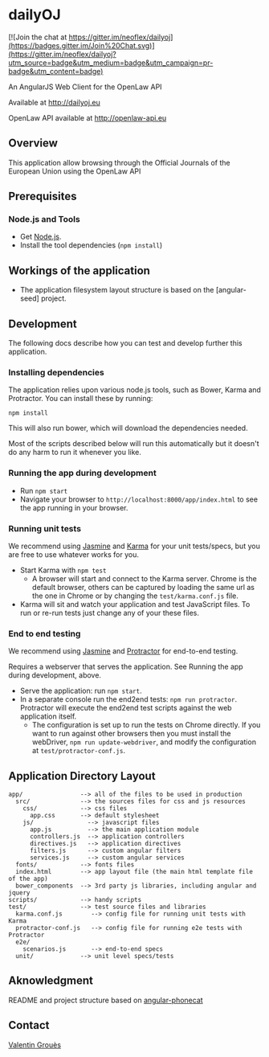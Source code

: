 # dailyOJ

[![Join the chat at https://gitter.im/neoflex/dailyoj](https://badges.gitter.im/Join%20Chat.svg)](https://gitter.im/neoflex/dailyoj?utm_source=badge&utm_medium=badge&utm_campaign=pr-badge&utm_content=badge)

An AngularJS Web Client for the OpenLaw API

Available at http://dailyoj.eu

OpenLaw API available at http://openlaw-api.eu

## Overview

This application allow browsing through the Official Journals of the European Union using the OpenLaw API

## Prerequisites

### Node.js and Tools

- Get [Node.js](http://nodejs.org/).
- Install the tool dependencies (`npm install`)

## Workings of the application

- The application filesystem layout structure is based on the [angular-seed] project.

## Development

The following docs describe how you can test and develop further this application.

### Installing dependencies

The application relies upon various node.js tools, such as Bower, Karma and Protractor.  You can
install these by running:

```
npm install
```

This will also run bower, which will download the dependencies needed.

Most of the scripts described below will run this automatically but it doesn't do any harm to run
it whenever you like.

### Running the app during development

- Run `npm start`
- Navigate your browser to `http://localhost:8000/app/index.html` to see the app running in your browser.

### Running unit tests

We recommend using [Jasmine](https://github.com/pivotal/jasmine) and [Karma](https://github.com/karma-runner/karma/) for your unit tests/specs, but you are free
to use whatever works for you.

- Start Karma with `npm test`
  - A browser will start and connect to the Karma server. Chrome is the default browser, others can
  be captured by loading the same url as the one in Chrome or by changing the `test/karma.conf.js`
  file.
- Karma will sit and watch your application and test JavaScript files. To run or re-run tests just
  change any of your these files.


### End to end testing

We recommend using [Jasmine](https://github.com/pivotal/jasmine) and [Protractor](https://github.com/angular/protractor) for end-to-end testing.

Requires a webserver that serves the application. See Running the app during development, above.

- Serve the application: run `npm start`.
- In a separate console run the end2end tests: `npm run protractor`. Protractor will execute the
  end2end test scripts against the web application itself.
  - The configuration is set up to run the tests on Chrome directly. If you want to run against
    other browsers then you must install the webDriver, `npm run update-webdriver`, and modify the
  configuration at `test/protractor-conf.js`.

## Application Directory Layout

    app/                --> all of the files to be used in production
      src/              --> the sources files for css and js resources
        css/            --> css files
          app.css       --> default stylesheet
        js/               --> javascript files
          app.js          --> the main application module
          controllers.js  --> application controllers
          directives.js   --> application directives
          filters.js      --> custom angular filters
          services.js     --> custom angular services
      fonts/            --> fonts files
      index.html        --> app layout file (the main html template file of the app)
      bower_components  --> 3rd party js libraries, including angular and jquery
    scripts/            --> handy scripts
    test/               --> test source files and libraries
      karma.conf.js        --> config file for running unit tests with Karma
      protractor-conf.js   --> config file for running e2e tests with Protractor
      e2e/
        scenarios.js       --> end-to-end specs
      unit/             --> unit level specs/tests

## Aknowledgment

README and project structure based on [angular-phonecat](https://github.com/angular/angular-phonecat)

## Contact

[Valentin Grouès](mailto:valentin.groues@gmail.com)
